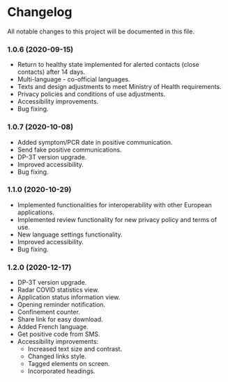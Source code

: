 # Changelog

All notable changes to this project will be documented in this file. 

### 1.0.6 (2020-09-15)

* Return to healthy state implemented for alerted contacts (close contacts) after 14 days.
* Multi-language - co-official languages.
* Texts and design adjustments to meet Ministry of Health requirements.
* Privacy policies and conditions of use adjustments.
* Accessibility improvements.
* Bug fixing.

### 1.0.7 (2020-10-08)

* Added symptom/PCR date in positive communication.
* Send fake positive communications.
* DP-3T version upgrade.
* Improved accessibility.
* Bug fixing.

### 1.1.0 (2020-10-29)

* Implemented functionalities for interoperability with other European applications.
* Implemented review functionality for new privacy policy and terms of use.
* New language settings functionality. 
* Improved accessibility.
* Bug fixing.

### 1.2.0 (2020-12-17)

* DP-3T version upgrade.
* Radar COVID statistics view.
* Application status information view.
* Opening reminder notification.
* Confinement counter.
* Share link for easy download.
* Added French language.
* Get positive code from SMS.
* Accessibility improvements:
    * Increased text size and contrast.
    * Changed links style.
    * Tagged elements on screen.
    * Incorporated headings.